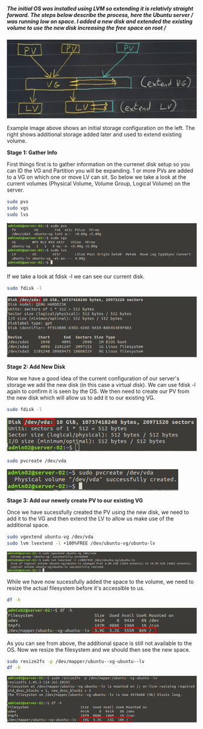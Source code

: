 <!--
.. title: extend volume to new physical disk with lvm
.. slug: extend-volume-to-new-physical-disk-with-lvm
.. date: 2020-02-06 21:59:02 UTC
.. tags: linux, sysadmin, storage, bash
.. category: 
.. link: 
.. description: 
.. type: text
-->

##### The initial OS was installed using LVM so extending it is relativly straight forward.  The steps below describe the process, here the Ubuntu server / was running low on space.  I added a new disk and extended the existing volume to use the new disk increasing the free space on root /

![](lvm8.png)

Example image above shows an initial storage configuration on the left.  The right shows additional storage added later and used to extend existing volume.

<!-- TEASER_END -->

**Stage 1: Gather Info**

First things first is to gather information on the currenet disk setup so you can ID the VG and Partition you will be expanding.  1 or more PVs are added to a VG on which one or move LV can sit.  So below we take a look at the current volumes (Physical Volume, Volume Group, Logical Volume) on the server.
```bash
sudo pvs
sudo vgs
sudo lvs
```
![](lvm1.png)

If we take a look at fdisk -l we can see our current disk.
```bash
sudo fdisk -l
```
![](lvm2.png)

**Stage 2: Add New Disk**

Now we have a good idea of the current configuration of our server's storage we add the new disk (in this case a virtual disk).  We can use fdisk -l again to confirm it is seen by the OS.  We then need to create our PV from the new disk which will allow us to add it to our existing VG.
```bash
sudo fdisk -l
```
![](lvm3.png)

```bash
sudo pvcreate /dev/vda
```
![](lvm4.png)

**Stage 3: Add our newely create PV to our existing VG**

Once we have sucessfully created the PV using the new disk, we need to add it to the VG and then extend the LV to allow us make use of the additional space.

```bash
sudo vgextend ubuntu-vg /dev/vda
sudo lvm lvextend -l +100%FREE /dev/ubuntu-vg/ubuntu-lv
```
![](lvm5.png)

While we have now sucessfully added the space to the volume, we need to resize the actual filesystem before it's accessible to us.

```bash
df -h
```
![](lvm6.png)

As you can see from above, the additional space is still not available to the OS.  Now we resize the filesystem and we should then see the new space.

```bash
sudo resize2fs -p /dev/mapper/ubuntu--vg-ubuntu--lv
df -h
```
![](lvm7.png)
